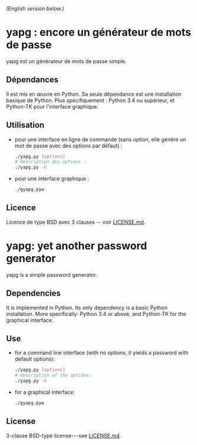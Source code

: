 <!--- -*- coding: utf-8 -*- --->

*(English version below.)*

yapg : encore un générateur de mots de passe
============================================

yapg est un générateur de mots de passe simple.

Dépendances
-----------

Il est mis en œuvre en Python. Sa seule dépendance est une installation
basique de Python. Plus spécifiquement : Python 3.4 ou supérieur, et
Python-TK pour l'interface graphique.

Utilisation
-----------

-   pour une interface en ligne de commande (sans option, elle génère un
    mot de passe avec des options par défaut) :

    ```bash
    ./yapg.py [options]
    # description des options :
    ./yapg.py -h
    ```

-   pour une interface graphique :

    ```bash
    ./gyapg.pyw
    ```

Licence
-------

Licence de type BSD avec 3 clauses -- voir [LICENSE.md][1].

yapg: yet another password generator
====================================

yapg is a simple password generator.

Dependencies
------------

It is implemented in Python. Its only dependency is a basic Python
installation. More specifically: Python 3.4 or above, and Python-TK for
the graphical interface.

Use
---

-   for a command line interface (with no options, it yields a password
    with default options):

    ```bash
    ./yapg.py [options]
    # description of the options:
    ./yapg.py -h
    ```

-   for a graphical interface:

    ```bash
    ./gyapg.pyw
    ```

License
-------

3-clause BSD-type license---see [LICENSE.md][1].

[1]: LICENSE.md
